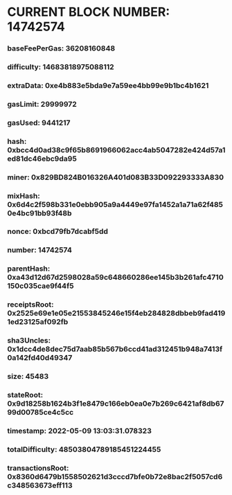 # CURRENT BLOCK NUMBER: 14742574

### baseFeePerGas: 36208160848
### difficulty: 14683818975088112
### extraData: 0xe4b883e5bda9e7a59ee4bb99e9b1bc4b1621
### gasLimit: 29999972
### gasUsed: 9441217
### hash: 0xbcc4d0ad38c9f65b8691966062acc4ab5047282e424d57a1ed81dc46ebc9da95
### miner: 0x829BD824B016326A401d083B33D092293333A830
### mixHash: 0x6d4c2f598b331e0ebb905a9a4449e97fa1452a1a71a62f4850e4bc91bb93f48b
### nonce: 0xbcd79fb7dcabf5dd
### number: 14742574
### parentHash: 0xa43d12d67d2598028a59c648660286ee145b3b261afc4710150c035cae9f44f5
### receiptsRoot: 0x2525e69e1e05e21553845246e15f4eb284828dbbeb9fad4191ed23125af092fb
### sha3Uncles: 0x1dcc4de8dec75d7aab85b567b6ccd41ad312451b948a7413f0a142fd40d49347
### size: 45483
### stateRoot: 0x9d18258b1624b3f1e8479c166eb0ea0e7b269c6421af8db6799d00785ce4c5cc
### timestamp: 2022-05-09 13:03:31.078323
### totalDifficulty: 48503804789185451224455
### transactionsRoot: 0x8360d6479b1558502621d3cccd7bfe0b72e8bac2f5057cd6c348563673eff113
